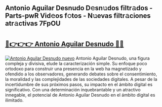 ## Antonio Aguilar Desnudo D𝚎sn𝚞dos filtr𝚊dos - Parts-pwR Vid𝚎os f𝚘tos - N𝚞evas filtr𝚊ciones atr𝚊ctivas 7FpOU

# <h2><a href="http://mbb3iy.tromn.icu/?c=Antonio+Aguilar+Desnudo">🔗👉👉👉 Antonio Aguilar Desnudo 🔗🔗</a></h2>

[![Antonio Aguilar Desnudo nuevo](https://i.imgur.com/pEAQMta.gif)](http://mbb3iy.tromn.icu/?c=Antonio+Aguilar+Desnudo)
Antonio Aguilar Desnudo, una figura compleja y divisiva, elude la caracterización simple. Su enfoque poco ortodoxo para construir una presencia en la web ha magnetizado y ofendido a los observadores, generando debates sobre el consentimiento, la moralidad y las complejidades de las sociedades digitales. A pesar de la incertidumbre de sus próximos pasos, su impacto en el ámbito digital es significativo. Con una determinación inquebrantable y un atractivo innegable, el potencial de Antonio Aguilar Desnudo en el ámbito digital es ilimitado.
